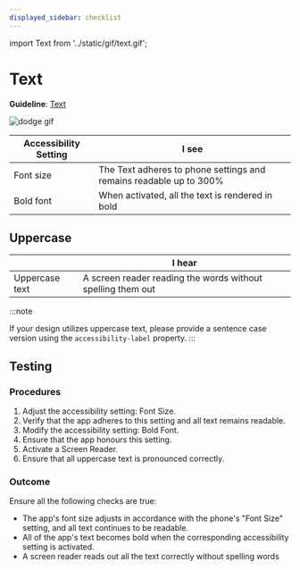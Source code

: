 ```yaml
---
displayed_sidebar: checklist
---
```


import Text from '../static/gif/text.gif';

# Text

**Guideline**: [Text](/guidelines/text)

![dodge gif](${Text})

| Accessibility Setting | I see                                                              |
| --------------------- | ------------------------------------------------------------------ |
| Font size             | The Text adheres to phone settings and remains readable up to 300% |
| Bold font             | When activated, all the text is rendered in bold                   |

## Uppercase

|                | I hear                                                      |
| -------------- | ----------------------------------------------------------- |
| Uppercase text | A screen reader reading the words without spelling them out |

:::note

If your design utilizes uppercase text, please provide a sentence case version using the `accessibility-label` property.
:::

## Testing

### Procedures

1. Adjust the accessibility setting: Font Size.
1. Verify that the app adheres to this setting and all text remains readable.
1. Modify the accessibility setting: Bold Font.
1. Ensure that the app honours this setting.
1. Activate a Screen Reader.
1. Ensure that all uppercase text is pronounced correctly.

### Outcome

Ensure all the following checks are true:

- The app's font size adjusts in accordance with the phone's "Font Size" setting, and all text continues to be readable.
- All of the app's text becomes bold when the corresponding accessibility setting is activated.
- A screen reader reads out all the text correctly without spelling words
